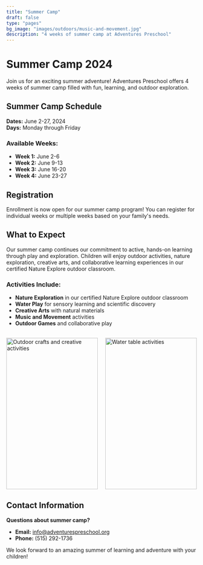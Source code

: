 ```yaml
---
title: "Summer Camp"
draft: false
type: "pages"
bg_image: "images/outdoors/music-and-movement.jpg"
description: "4 weeks of summer camp at Adventures Preschool"
---
```


# Summer Camp 2024

Join us for an exciting summer adventure! Adventures Preschool offers 4 weeks of summer camp filled with fun, learning, and outdoor exploration.

## Summer Camp Schedule

**Dates:** June 2-27, 2024  
**Days:** Monday through Friday  

### Available Weeks:
- **Week 1:** June 2-6
- **Week 2:** June 9-13  
- **Week 3:** June 16-20
- **Week 4:** June 23-27

## Registration

Enrollment is now open for our summer camp program! You can register for individual weeks or multiple weeks based on your family's needs.

## What to Expect

Our summer camp continues our commitment to active, hands-on learning through play and exploration. Children will enjoy outdoor activities, nature exploration, creative arts, and collaborative learning experiences in our certified Nature Explore outdoor classroom.

### Activities Include:
- **Nature Exploration** in our certified Nature Explore outdoor classroom
- **Water Play** for sensory learning and scientific discovery
- **Creative Arts** with natural materials
- **Music and Movement** activities
- **Outdoor Games** and collaborative play

<div style="display: grid; grid-template-columns: 1fr 1fr; gap: 20px; margin: 30px auto;">

<div style="height: 400px; overflow: hidden;">

<img src="/images/outdoors/crafts.jpg" alt="Outdoor crafts and creative activities" style="width: 100%; height: 100%; object-fit: cover;">

</div>

<div style="height: 400px; overflow: hidden;">

<img src="/images/outdoors/water-table.jpg" alt="Water table activities" style="width: 100%; height: 100%; object-fit: cover;">

</div>

</div>

## Contact Information

**Questions about summer camp?**
- **Email:** info@adventurespreschool.org
- **Phone:** (515) 292-1736

We look forward to an amazing summer of learning and adventure with your children!
